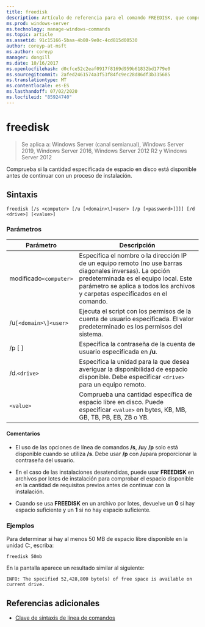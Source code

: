 ```yaml
---
title: freedisk
description: Artículo de referencia para el comando FREEDISK, que comprueba si la cantidad especificada de espacio en disco está disponible antes de continuar con un proceso de instalación.
ms.prod: windows-server
ms.technology: manage-windows-commands
ms.topic: article
ms.assetid: 91c15166-5baa-4b80-9e0c-4cd815d00530
author: coreyp-at-msft
ms.author: coreyp
manager: dongill
ms.date: 10/16/2017
ms.openlocfilehash: d0cfce52c2eaf0917f8169d959b61832bd1779e0
ms.sourcegitcommit: 2afed2461574a3f53f84fc9ec28d86df3b335685
ms.translationtype: MT
ms.contentlocale: es-ES
ms.lasthandoff: 07/02/2020
ms.locfileid: "85924740"
---
```

# <a name="freedisk"></a>freedisk

> Se aplica a: Windows Server (canal semianual), Windows Server 2019, Windows Server 2016, Windows Server 2012 R2 y Windows Server 2012

Comprueba si la cantidad especificada de espacio en disco está disponible antes de continuar con un proceso de instalación.

## <a name="syntax"></a>Sintaxis

```
freedisk [/s <computer> [/u [<domain>\]<user> [/p [<password>]]]] [/d <drive>] [<value>]
```

### <a name="parameters"></a>Parámetros

| Parámetro | Descripción |
| --------- | ----------- |
| modificado`<computer>` | Especifica el nombre o la dirección IP de un equipo remoto (no use barras diagonales inversas). La opción predeterminada es el equipo local. Este parámetro se aplica a todos los archivos y carpetas especificados en el comando. |
| /u`[<domain>\]<user>` | Ejecuta el script con los permisos de la cuenta de usuario especificada. El valor predeterminado es los permisos del sistema. |
| /p [ <password> ] | Especifica la contraseña de la cuenta de usuario especificada en **/u**. |
| /d.`<drive>` | Especifica la unidad para la que desea averiguar la disponibilidad de espacio disponible. Debe especificar `<drive>` para un equipo remoto. |
| `<value>` | Comprueba una cantidad específica de espacio libre en disco. Puede especificar `<value>` en bytes, KB, MB, GB, TB, PB, EB, ZB o YB. |

#### <a name="remarks"></a>Comentarios

- El uso de las opciones de línea de comandos **/s**, **/u**y **/p** solo está disponible cuando se utiliza **/s**. Debe usar **/p** con **/u**para proporcionar la contraseña del usuario.

- En el caso de las instalaciones desatendidas, puede usar **FREEDISK** en archivos por lotes de instalación para comprobar el espacio disponible en la cantidad de requisitos previos antes de continuar con la instalación.

- Cuando se usa **FREEDISK** en un archivo por lotes, devuelve un **0** si hay espacio suficiente y un **1** si no hay espacio suficiente.

### <a name="examples"></a>Ejemplos

Para determinar si hay al menos 50 MB de espacio libre disponible en la unidad C:, escriba:

```
freedisk 50mb
```

En la pantalla aparece un resultado similar al siguiente:

```
INFO: The specified 52,428,800 byte(s) of free space is available on current drive.
```

## <a name="additional-references"></a>Referencias adicionales

- [Clave de sintaxis de línea de comandos](command-line-syntax-key.md)
